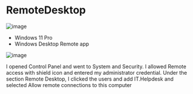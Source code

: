 # RemoteDesktop


![image](https://github.com/user-attachments/assets/a10997c0-9dbc-4fa2-ae0d-66d981d3350c)

<ul>
  <li>Windows 11 Pro</li>
  <li>Windows Desktop Remote app</li>
</ul>


![image](https://github.com/user-attachments/assets/8fcc7d43-3bf9-4212-8dc8-9c2b1aa8b9af)


<p>I opened Control Panel and went to System and Security.
I allowed Remote access with shield icon and entered my administrator credential.
Under the section Remote Desktop, I clicked the users and add IT.Helpdesk and selected Allow remote connections to this computer</p>


